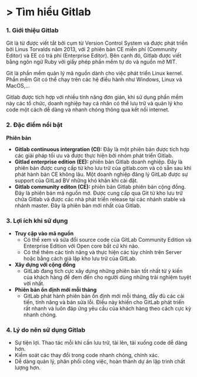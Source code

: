 # > Tìm hiểu Gitlab
### 1. Giới thiệu Gitlab
Git là từ được viết tắt bởi cụm từ Version Control System và được phát triển bởi Linus Torvalds năm 2013, với 2 phiên bản CE miễn phí (Community Editor) và EE có trả phí (Enterprise Editor). Bên cạnh đó, Gitlab được viết bằng ngôn ngữ Ruby với giấy phép phần mềm tự do và nguồn mở MIT.

Git là phần mềm quản lý mã nguồn dành cho việc phát triển Linux kernel. Phần mềm Git có thể chạy trên các hệ điều hành như Windows, Linux và MacOS,…

Gitlab được tích hợp với nhiều tính năng đơn giản, khi sử dụng phần mềm này các tổ chức, doanh nghiệp hay cá nhân có thể lưu trữ và quản lý kho code một cách dễ dàng và nhanh chóng thông qua kết nối internet.

### 2. Đặc điểm nổi bật
**Phiên bản**
+ **Gitlab continuous intergration (CI):** Đây là một phiên bản được tích hợp các giải pháp tối ưu và được thực hiện bởi nhóm phát triển Gitlab.
+ **Gitlad enterprise edition (EE):** phiên bản Gitlab doanh nghiệp. Đây là phiên bản được cung cấp từ kho lưu trữ của gitlab.com và có sẵn sau khi phát hành bản CE không lâu. Một doanh nghiệp đăng lý GitLab được sự support của GitLad BV những khó khăn khi cài đặt.
+ **Gitlab community editon (CE):** phiên bản Gitlab phiên bản cộng đồng. Đây là phiên bản mã nguồn mở. Được cung cấp qua Git từ kho lưu trữ chứa Gitlab và được các nhà phát triển release tại các nhánh stable và nhánh master. Đây là phiên bản mới nhất của Gitlab.

### 3. Lợi ích khi sử dụng
+ **Truy cập vào mã nguồn**
  - Có thể xem và sửa đổi source code của GitLab Community Edition và Enterprise Edition với Open core bất cứ khi nào.
  - Có thể thêm các tính năng và thực hiện các tùy chỉnh trên Server hoặc bằng cách giả lập kho lưu trữ của GitLab.
+ **Xây dựng với cộng đồng**
  - GitLab đang tích cực xây dựng những phiên bản tốt nhất từ ý kiến của khách hàng để đem đến cho người dùng những trải nghiệm tuyệt vời nhất.
+ **Phiên bản ổn định mới mỗi tháng**
  - GitLab phát hành phiên bản ổn định mới mỗi tháng, đầy đủ các cải tiến, tính năng và bản sửa lỗi. Điều này khiến cho GitLab phát triển rất nhanh và luôn đáp ứng yêu cầu của khách hàng theo cách cực kỳ nhanh chóng.

### 4. Lý do nên sử dụng Gitlab
+ Sự tiện lợi. Thao tác mỗi khi cần lưu trữ, tải lên, tải xuống code dễ dàng hơn.
+ Kiểm soát các thay đổi trong code nhanh chóng, chính xác.
+ Dễ dàng quản lý, phân phối công việc, hoàn thành dự án lập trình chất lượng hơn.
